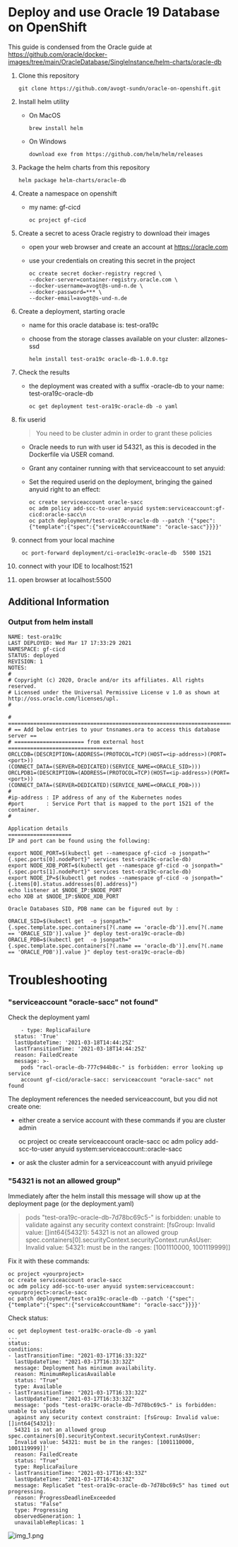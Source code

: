 
# Deploy and use Oracle 19 Database on OpenShift

This guide is condensed from the Oracle guide at https://github.com/oracle/docker-images/tree/main/OracleDatabase/SingleInstance/helm-charts/oracle-db

1. Clone this repository

       git clone https://github.com/avogt-sundn/oracle-on-openshift.git

1. Install helm utility

    - On MacOS
    
          brew install helm
    
    - On Windows
    
          download exe from https://github.com/helm/helm/releases

1. Package the helm charts from this repository

       helm package helm-charts/oracle-db

1. Create a namespace on openshift

    - my name: gf-cicd 
      
          oc project gf-cicd

1. Create a secret to acess Oracle registry to download their images
   
      - open your web browser and create an account at https://oracle.com 
      - use your credentials on creating this secret in the project
            
            oc create secret docker-registry regcred \
            --docker-server=container-registry.oracle.com \
            --docker-username=avogt@s-und-n.de \
            --docker-password=*** \
            --docker-email=avogt@s-und-n.de
    
1. Create a deployment, starting oracle

    - name for this oracle database is: test-ora19c
    - choose from the storage classes available on your cluster: allzones-ssd
      
          helm install test-ora19c oracle-db-1.0.0.tgz

1.  Check the results

    - the deployment was created with a suffix -oracle-db to your name: test-ora19c-oracle-db
     
          oc get deployment test-ora19c-oracle-db -o yaml

1. fix userid 
   >You need to be cluster admin in order to grant these policies

     - Oracle needs to run with user id 54321, as this is decoded in the Dockerfile via USER comand.
     - Grant any container running with that serviceaccount to set anyuid:
     - Set the required userid on the deployment, bringing the gained anyuid right to an effect:

           oc create serviceaccount oracle-sacc
           oc adm policy add-scc-to-user anyuid system:serviceaccount:gf-cicd:oracle-sacc\n
           oc patch deployment/test-ora19c-oracle-db --patch '{"spec":{"template":{"spec":{"serviceAccountName": "oracle-sacc"}}}}'

1. connect from your local machine

        oc port-forward deployment/ci-oracle19c-oracle-db  5500 1521

1. connect with your IDE to localhost:1521
1. open browser at localhost:5500

## Additional Information
### Output from helm install

    NAME: test-ora19c
    LAST DEPLOYED: Wed Mar 17 17:33:29 2021
    NAMESPACE: gf-cicd
    STATUS: deployed
    REVISION: 1
    NOTES:
    #
    # Copyright (c) 2020, Oracle and/or its affiliates. All rights reserved.
    # Licensed under the Universal Permissive License v 1.0 as shown at http://oss.oracle.com/licenses/upl.
    #
    
    # ===========================================================================
    # == Add below entries to your tnsnames.ora to access this database server ==
    # ====================== from external host =================================
    ORCLCDB=(DESCRIPTION=(ADDRESS=(PROTOCOL=TCP)(HOST=<ip-address>)(PORT=<port>))
    (CONNECT_DATA=(SERVER=DEDICATED)(SERVICE_NAME=<ORACLE_SID>)))
    ORCLPDB1=(DESCRIPTION=(ADDRESS=(PROTOCOL=TCP)(HOST=<ip-address>)(PORT=<port>))
    (CONNECT_DATA=(SERVER=DEDICATED)(SERVICE_NAME=<ORACLE_PDB>)))
    #
    #ip-address : IP address of any of the Kubernetes nodes
    #port       : Service Port that is mapped to the port 1521 of the container.
    #
    
    Application details
    ====================
    IP and port can be found using the following:
    
    export NODE_PORT=$(kubectl get --namespace gf-cicd -o jsonpath="{.spec.ports[0].nodePort}" services test-ora19c-oracle-db)
    export NODE_XDB_PORT=$(kubectl get --namespace gf-cicd -o jsonpath="{.spec.ports[1].nodePort}" services test-ora19c-oracle-db)
    export NODE_IP=$(kubectl get nodes --namespace gf-cicd -o jsonpath="{.items[0].status.addresses[0].address}")
    echo listener at $NODE_IP:$NODE_PORT
    echo XDB at $NODE_IP:$NODE_XDB_PORT
    
    Oracle Databases SID, PDB name can be figured out by :
    
    ORACLE_SID=$(kubectl get  -o jsonpath="{.spec.template.spec.containers[?(.name == 'oracle-db')].env[?(.name == 'ORACLE_SID')].value }" deploy test-ora19c-oracle-db)
    ORACLE_PDB=$(kubectl get  -o jsonpath="{.spec.template.spec.containers[?(.name == 'oracle-db')].env[?(.name == 'ORACLE_PDB')].value }" deploy test-ora19c-oracle-db)
# Troubleshooting
### "serviceaccount "oracle-sacc" not found"

Check the deployment yaml

        - type: ReplicaFailure
      status: 'True'
      lastUpdateTime: '2021-03-18T14:44:25Z'
      lastTransitionTime: '2021-03-18T14:44:25Z'
      reason: FailedCreate
      message: >-
        pods "racl-oracle-db-777c944b8c-" is forbidden: error looking up service
        account gf-cicd/oracle-sacc: serviceaccount "oracle-sacc" not found

The deployment references the needed serviceaccount, but you did not create one:

- either create a service account with these commands if you are cluster admin


    oc project <yourproject>
    oc create serviceaccount oracle-sacc
    oc adm policy add-scc-to-user anyuid system:serviceaccount:<yourproject>:oracle-sacc



- or ask the cluster admin for a serviceaccount with anyuid privilege

### "54321 is not an allowed group"

Immediately after the helm install this message will show up at the deployment page (or the deployment.yaml)
  > pods "test-ora19c-oracle-db-7d78bc69c5-" is forbidden: unable to validate against any security context constraint: [fsGroup: Invalid value: []int64{54321}: 54321 is not an allowed group spec.containers[0].securityContext.securityContext.runAsUser: Invalid value: 54321: must be in the ranges: [1001110000, 1001119999]]

Fix it with these commands:
    
    oc project <yourproject>
    oc create serviceaccount oracle-sacc
    oc adm policy add-scc-to-user anyuid system:serviceaccount:<yourproject>:oracle-sacc
    oc patch deployment/test-ora19c-oracle-db --patch '{"spec":{"template":{"spec":{"serviceAccountName": "oracle-sacc"}}}}'

Check status:


    oc get deployment test-ora19c-oracle-db -o yaml
    ...
    status:
    conditions:
    - lastTransitionTime: "2021-03-17T16:33:32Z"
      lastUpdateTime: "2021-03-17T16:33:32Z"
      message: Deployment has minimum availability.
      reason: MinimumReplicasAvailable
      status: "True"
      type: Available
    - lastTransitionTime: "2021-03-17T16:33:32Z"
      lastUpdateTime: "2021-03-17T16:33:32Z"
      message: 'pods "test-ora19c-oracle-db-7d78bc69c5-" is forbidden: unable to validate
      against any security context constraint: [fsGroup: Invalid value: []int64{54321}:
      54321 is not an allowed group spec.containers[0].securityContext.securityContext.runAsUser:
      Invalid value: 54321: must be in the ranges: [1001110000, 1001119999]]'
      reason: FailedCreate
      status: "True"
      type: ReplicaFailure
    - lastTransitionTime: "2021-03-17T16:43:33Z"
      lastUpdateTime: "2021-03-17T16:43:33Z"
      message: ReplicaSet "test-ora19c-oracle-db-7d78bc69c5" has timed out progressing.
      reason: ProgressDeadlineExceeded
      status: "False"
      type: Progressing
      observedGeneration: 1
      unavailableReplicas: 1 
![img_1.png](img_1.png)